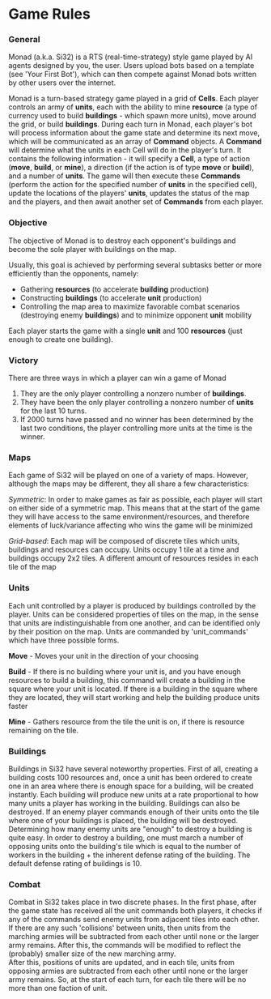 # Game Rules

### General
Monad (a.k.a. Si32) is a RTS (real-time-strategy) style game played by AI agents designed by you, the user. Users upload bots based on a template (see 'Your First Bot'), which can then compete against Monad bots written by other users over the internet. 

Monad is a turn-based strategy game played in a grid of **Cells**. Each player controls an army of **units**, each with the ability to mine **resource** (a type of currency used to build **buildings** - which spawn more units), move around the grid, or build **buildings**. During
each turn in Monad, each player's bot will process information about the game state and determine its next move, which will be communicated as an array of **Command** objects. A **Command** will determine what the units in each Cell will do in the player's turn. It contains the following information - it will specify a **Cell**, a type of action (**move**, **build**, or **mine**), a direction (if the action is of type **move** or **build**), and a number of **units**. The game will then execute these **Commands** (perform the action for the specified number of **units** in the specified cell), update the locations of the players'
**units**, updates the status of the map and the players, and then await another set of **Commands** from each player.

### Objective
The objective of Monad is to destroy each opponent's buildings and become the sole player with buildings on the map.

Usually, this goal is achieved by performing several subtasks better or more efficiently than the opponents, namely:
- Gathering **resources** (to accelerate **building** production)
- Constructing **buildings** (to accelerate **unit** production)
- Controlling the map area to maximize favorable combat scenarios (destroying enemy **buildings**) and to minimize opponent **unit** mobility

Each player starts the game with a single **unit** and 100 **resources** (just enough to create one building).

### Victory
There are three ways in which a player can win a game of Monad
1. They are the only player controlling a nonzero number of **buildings**.
2. They have been the only player controlling a nonzero number of **units** for the last 10 turns.
3. If 2000 turns have passed and no winner has been determined by the last two conditions, the player controlling more units at the time is the winner.

### Maps
Each game of Si32 will be played on one of a variety of maps. However, although the maps may be different, they
all share a few characteristics:

*Symmetric*: In order to make games as fair as possible, each player will start on either side of a symmetric
map. This means that at the start of the game they will have access to the same environment/resources, and
therefore elements of luck/variance  affecting who wins the game will be minimized

*Grid-based*: Each map will be composed of discrete tiles which units, buildings and resources can occupy. Units
occupy 1 tile at a time and buildings occupy 2x2 tiles. A different amount of resources resides in
each tile of the map

### Units
Each unit controlled by a player is produced by buildings controlled by the player. Units can be considered
properties of tiles on the map, in the sense that units are indistinguishable from one another, and can be
identified only by their position on the map. Units are commanded by 'unit_commands' which have three possible
forms.

**Move** - Moves your unit in the direction of your choosing

**Build** - If there is no building where your unit is, and you have enough resources to build a building, this
command will create a building in the square where your unit is located. If there is a building in the square
where they are located, they will start working and help the building produce units faster

**Mine** - Gathers resource from the tile the unit is on, if there is resource remaining on the tile.

### Buildings
Buildings in Si32 have several noteworthy properties. First of all, creating a building costs 100 resources and,
once a unit has been ordered to create one in an area where there is enough space for a building, will be created
instantly.
Each building will produce new units at a rate proportional to how many units a player has working in the
building.
Buildings can also be destroyed. If an enemy player commands enough of their units onto the tile where one of
your buildings is placed, the building will be destroyed.
Determining how many enemy units are "enough" to destroy a building is quite easy. In order to destroy a
building, one must march a number of opposing units onto the building's tile which is equal to the number of
workers in the building + the inherent defense rating of the building. The default defense rating of buildings is
10.

### Combat
Combat in Si32 takes place in two discrete phases. In the first phase, after the game state has received all the
unit commands both players, it checks if any of the commands send enemy units from adjacent tiles into each
other.  
If there are any such 'collisions' between units, then units from the marching armies will be subtracted from
each other until none or the larger army remains. After this, the commands will be modified to reflect the (probably) smaller size of the new marching army.  
After this, positions of units are updated, and in each tile, units from opposing armies are subtracted from each
other until none or the larger army remains. So, at the start of each turn, for each tile there will be no more than one faction of unit.
